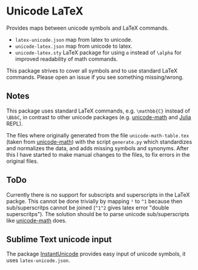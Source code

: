 # Unicode LaTeX

Provides maps between unicode symbols and LaTeX commands.

- `latex-unicode.json` map from latex to unicode.
- `unicode-latex.json` map from unicode to latex.
- `unicode-latex.sty` LaTeX package for using `α` instead of `\alpha` for improved readability of math commands.

This package strives to cover all symbols and to use standard LaTeX commands. Please open an issue if you see something missing/wrong.


## Notes

This package uses standard LaTeX commands, e.g. `\mathbb{C}` instead of `\BbbC`, in contrast to other unicode packages (e.g. [unicode-math](https://github.com/wspr/unicode-math) and [Julia](https://github.com/JuliaLang/julia/) REPL).

The files where originally generated from the file `unicode-math-table.tex` (taken from [unicode-math](https://github.com/wspr/unicode-math)) with the script `generate.py` which standardizes and normalizes the data, and adds missing symbols and synonyms. After this I have started to make manual changes to the files, to fix errors in the original files.


## ToDo

Currently there is no support for subscripts and superscripts in the LaTeX packge. This cannot be done trivially by mapping `¹` to `^1` because then sub/superscritps cannot be joined (`^1^2` gives latex error "double superscritps"). The solution should be to parse unicode sub/superscripts like [unicode-math](https://github.com/wspr/unicode-math) does.


## Sublime Text unicode input

The package [InstantUnicode](https://github.com/ViktorQvarfordt/Sublime-InstantUnicode) provides easy input of unicode symbols, it uses `latex-unicode.json`.
